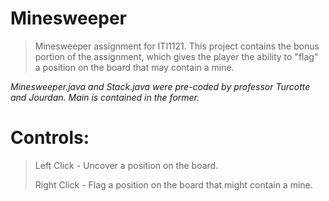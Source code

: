 # Minesweeper
> Minesweeper assignment for ITI1121. This project contains the bonus portion of the assignment, which gives the player the 
> ability to "flag" a position on the board that may contain a mine.  

*Minesweeper.java and Stack.java were pre-coded by professor Turcotte and Jourdan. Main is contained in the former.*

# Controls:

> Left Click - Uncover a position on the board.
> 
> Right Click - Flag a position on the board that might contain a mine.
